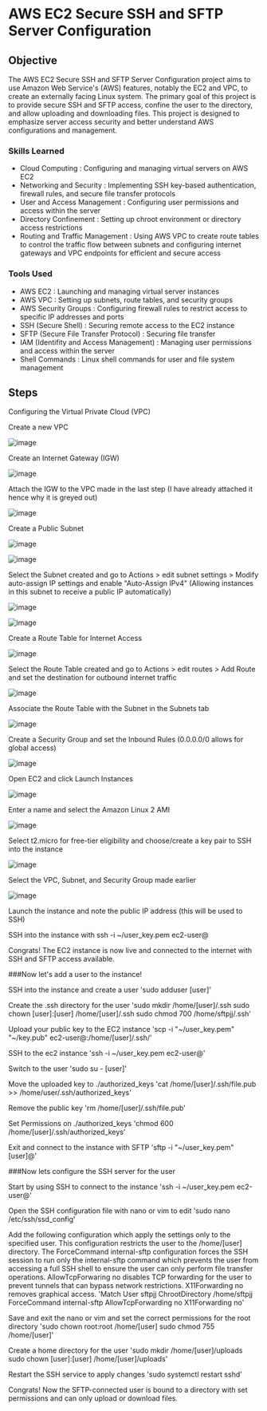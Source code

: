 # AWS EC2 Secure SSH and SFTP Server Configuration

## Objective

The AWS EC2 Secure SSH and SFTP Server Configuration project aims to use Amazon Web Service's (AWS) features, notably the EC2 and VPC, to create an externally facing Linux system. The primary goal of this project is to provide secure SSH and SFTP access, confine the user to the directory, and allow uploading and downloading files. This project is designed to emphasize server access security and better understand AWS configurations and management.

### Skills Learned
- Cloud Computing : Configuring and managing virtual servers on AWS EC2
- Networking and Security : Implementing SSH key-based authentication, firewall rules, and secure file transfer protocols
- User and Access Management : Configuring user permissions and access within the server
- Directory Confinement : Setting up chroot environment or directory access restrictions
- Routing and Traffic Management : Using AWS VPC to create route tables to control the traffic flow between subnets and configuring internet gateways and VPC endpoints for efficient and secure access

### Tools Used

- AWS EC2 : Launching and managing virtual server instances
- AWS VPC : Setting up subnets, route tables, and security groups
- AWS Security Groups : Configuring firewall rules to restrict access to specific IP addresses and ports
- SSH (Secure Shell) : Securing remote access to the EC2 instance
- SFTP (Secure File Transfer Protocol) : Securing file transfer
- IAM (Identifity and Access Management) : Managing user permissions and access within the server
- Shell Commands : Linux shell commands for user and file system management

## Steps
Configuring the Virtual Private Cloud (VPC)

Create a new VPC

![image](https://github.com/user-attachments/assets/7acd0ecc-3a38-4c6c-b4da-ce8d9beb0b33)

Create an Internet Gateway (IGW)

![image](https://github.com/user-attachments/assets/f1097873-396b-4f33-b8a3-936aa3fc5645)

Attach the IGW to the VPC made in the last step (I have already attached it hence why it is greyed out)

![image](https://github.com/user-attachments/assets/a30195dd-8694-42cf-a9af-8cf6899ca1d2)

Create a Public Subnet

![image](https://github.com/user-attachments/assets/c43c9bd6-d0cb-4580-919b-92575f217e09)

![image](https://github.com/user-attachments/assets/ead252d8-71ab-4fc0-a365-f77061219d6d)

Select the Subnet created and go to Actions > edit subnet settings > Modify auto-assign IP settings and enable "Auto-Assign IPv4" (Allowing instances in this subnet to receive a public IP automatically)

![image](https://github.com/user-attachments/assets/28dcc038-5339-4193-8040-343bd96ce824)

![image](https://github.com/user-attachments/assets/dc17c075-a7a3-46e8-abe0-432a3865e681)

Create a Route Table for Internet Access

![image](https://github.com/user-attachments/assets/0fb012e6-5da3-4b06-b4b2-da2073e1262f)

Select the Route Table created and go to Actions > edit routes > Add Route and set the destination for outbound internet traffic

![image](https://github.com/user-attachments/assets/238d556f-39a6-435d-a9ea-be5cdaaa0d0b)

Associate the Route Table with the Subnet in the Subnets tab

![image](https://github.com/user-attachments/assets/6b1c8331-73c6-4e8c-8dff-eeac5618a3a0)

Create a Security Group and set the Inbound Rules (0.0.0.0/0 allows for global access)

![image](https://github.com/user-attachments/assets/0e5cd479-5806-44ec-94ff-cacb9a84673c)


Open EC2 and click Launch Instances

![image](https://github.com/user-attachments/assets/d6136869-7188-4034-a76f-6795fe4f3311)

Enter a name and select the Amazon Linux 2 AMI

![image](https://github.com/user-attachments/assets/79b111ae-cdb1-48f5-a49f-5cf3bb7a63a7)

Select t2.micro for free-tier eligibility and choose/create a key pair to SSH into the instance

![image](https://github.com/user-attachments/assets/7a4ab4fb-060d-49f4-a163-9b88a53fd1e8)

Select the VPC, Subnet, and Security Group made earlier

![image](https://github.com/user-attachments/assets/636cdd1f-8f68-495a-846c-483047913a75)

Launch the instance and note the public IP address (this will be used to SSH)

SSH into the instance with ssh -i ~/user_key.pem ec2-user@<public-ip>

Congrats! The EC2 instance is now live and connected to the internet with SSH and SFTP access available.

###Now let's add a user to the instance!

SSH into the instance and create a user
'sudo adduser [user]'

Create the .ssh directory for the user
'sudo mkdir /home/[user]/.ssh
sudo chown [user]:[user] /home/[user]/.ssh
sudo chmod 700 /home/sftpjj/.ssh'

Upload your public key to the EC2 instance
'scp -i "~/user_key.pem" "~/key.pub" ec2-user@<public-ip>:/home/[user]/.ssh/'

SSH to the ec2 instance
'ssh -i ~/user_key.pem ec2-user@<public-ip>'

Switch to the user
'sudo su - [user]'

Move the uploaded key to ./authorized_keys
'cat /home/[user]/.ssh/file.pub >> /home/user/.ssh/authorized_keys'

Remove the public key
'rm /home/[user]/.ssh/file.pub'

Set Permissions on ./authorized_keys
'chmod 600 /home/[user]/.ssh/authorized_keys'

Exit and connect to the instance with SFTP
'sftp -i "~/user_key.pem" [user]@<public-ip>'

###Now lets configure the SSH server for the user

Start by using SSH to connect to the instance
'ssh -i ~/user_key.pem ec2-user@<public-ip>'

Open the SSH configuration file with nano or vim to edit
'sudo nano /etc/ssh/ssd_config'

Add the following configuration which apply the settings only to the specified user. This configuration restricts the user to the /home/[user] directory. The ForceCommand internal-sftp configuration forces the SSH session to run only the internal-sftp command which prevents the user from accessing a full SSH shell to ensure the user can only perform file transfer operations. AllowTcpForwaring no disables TCP forwarding for the user to prevent tunnels that can bypass network restrictions. X11Forwarding no removes graphical access.
'Match User sftpjj
  ChrootDirectory /home/sftpjj
  ForceCommand internal-sftp
  AllowTcpForwarding no
  X11Forwarding no'

Save and exit the nano or vim and set the correct permissions for the root directory
'sudo chown root:root /home/[user]
sudo chmod 755 /home/[user]'

Create a home directory for the user
'sudo mkdir /home/[user]/uploads
sudo chown [user]:[user] /home/[user]/uploads'

Restart the SSH service to apply changes
'sudo systemctl restart sshd'

Congrats! Now the SFTP-connected user is bound to a directory with set permissions and can only upload or download files.
























